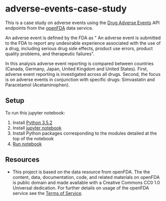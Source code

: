 # adverse-events-case-study

This is a case study on adverse events using the [Drug Adverse Events](https://open.fda.gov/drug/event/) API endpoints from the [openFDA](https://open.fda.gov/drug/) data service.

An adverse event is defined by the FDA as " An adverse event is submitted to the FDA to report any undesirable experience associated with the use of a drug, including serious drug side effects, product use errors, product quality problems, and therapeutic failures".

In this analysis adverse event reporting is compared between countries (Canada, Germany, Japan, United Kingdom and United States). First, adverse event reporting is investigated across all drugs. Second, the focus is on adverse events in conjunction with specific drugs: Simvastatin and Paracetamol (Acetaminophen).

## Setup

To run this jupyter notebook:

1. Install [Python 3.5.2](https://www.python.org/downloads/release/python-352/)
2. Install [jupyter notebook](http://jupyter.readthedocs.io/en/latest/install.html)
3. Install Python packages corresponding to the modules detailed at the top of the notebook
4. [Run notebook](https://jupyter-notebook-beginner-guide.readthedocs.io/en/latest/execute.html)


## Resources

- This project is based on the data resource from openFDA. The the content, data, documentation, code, and related materials on openFDA is public domain and made available with a Creative Commons CC0 1.0 Universal dedication. For further details on usage of the openFDA service see the [Terms of Service](https://open.fda.gov/terms/).


